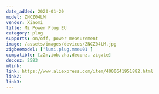 ```yaml
---
date_added: 2020-01-20
model: ZNCZ04LM
vendor: Xiaomi
title: Mi Power Plug EU
category: plug
supports: on/off, power measurement
image: /assets/images/devices/ZNCZ04LM.jpg
zigbeemodel: ['lumi.plug.mmeu01']
compatible: [z2m,iob,zha,deconz, zigate]
deconz: 2583
mlink: 
link: https://www.aliexpress.com/item/4000641951882.html
link2: 
link3: 
---
```


